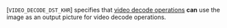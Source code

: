 [`VIDEO_DECODE_DST_KHR`] specifies that
[video decode operations](https://www.khronos.org/registry/vulkan/specs/1.3-extensions/html/vkspec.html#video-decode-operations) **can**  use the image
as an output picture for video decode operations.